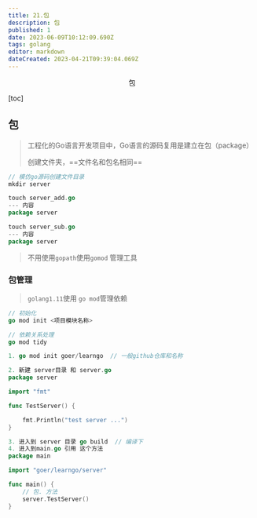 ```yaml
---
title: 21.包
description: 包
published: 1
date: 2023-06-09T10:12:09.690Z
tags: golang
editor: markdown
dateCreated: 2023-04-21T09:39:04.069Z
---
```


<center>包</center>





[toc]





## 包

> 工程化的Go语言开发项目中，Go语言的源码复用是建立在包（package）
>
> 创建文件夹，==文件名和包名相同==

```go
// 模仿go源码创建文件目录
mkdir server

touch server_add.go
--- 内容
package server

touch server_sub.go
--- 内容
package server
```

> 不用使用`gopath`使用`gomod` 管理工具



### 包管理

> `golang1.11`使用 `go mod`管理依赖

```go
// 初始化
go mod init <项目模块名称>

// 依赖关系处理
go mod tidy
```

```go
1. go mod init goer/learngo  // 一般github仓库和名称

2. 新建 server目录 和 server.go 
package server

import "fmt"

func TestServer() {

	fmt.Println("test server ...")
}

3. 进入到 server 目录 go build  // 编译下
4. 进入到main.go 引用 这个方法
package main

import "goer/learngo/server"

func main() {
	// 包. 方法
	server.TestServer()
}
```















